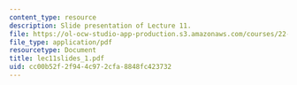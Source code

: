 ```yaml
---
content_type: resource
description: Slide presentation of Lecture 11.
file: https://ol-ocw-studio-app-production.s3.amazonaws.com/courses/22-812j-managing-nuclear-technology-spring-2004/cc00b52f2f944c972cfa8848fc423732_lec11slides_1.pdf
file_type: application/pdf
resourcetype: Document
title: lec11slides_1.pdf
uid: cc00b52f-2f94-4c97-2cfa-8848fc423732
---
```

